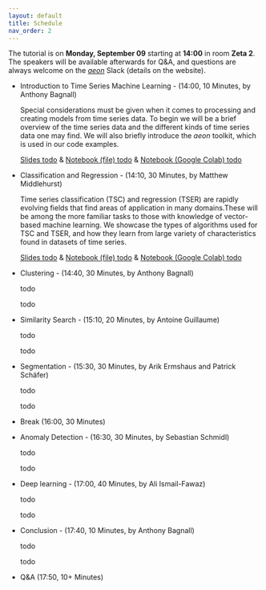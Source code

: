 ```yaml
---
layout: default
title: Schedule
nav_order: 2
---
```


The tutorial is on __Monday, September 09__ starting at __14:00__ in room __Zeta 2__. The speakers will be available afterwards for Q&A, and questions are always welcome on the [_aeon_](/https://www.aeon-toolkit.org/) Slack (details on the website).

- Introduction to Time Series Machine Learning - (14:00, 10 Minutes, by Anthony Bagnall)

  Special considerations must be given when it comes to processing and creating models from time series data. To begin we will be a brief overview of the time series data and the different kinds of time series data one may find. We will also briefly introduce the _aeon_ toolkit, which is used in our code examples.

  [Slides todo](todo) & [Notebook (file) todo](todo) & [Notebook (Google Colab) todo](todo) 

- Classification and Regression - (14:10, 30 Minutes, by Matthew Middlehurst)

  Time series classification (TSC) and regression (TSER) are rapidly evolving fields that find areas of application in many domains.These will be among the more familiar tasks to those with knowledge of vector-based machine learning. We showcase the types of algorithms used for TSC and TSER, and how they learn from large variety of characteristics found in datasets of time series.

  [Slides todo](todo) & [Notebook (file) todo](todo) & [Notebook (Google Colab) todo](todo) 

- Clustering - (14:40, 30 Minutes, by Anthony Bagnall)

  todo

  todo
  
- Similarity Search - (15:10, 20 Minutes, by Antoine Guillaume)

  todo

  todo
  
- Segmentation - (15:30, 30 Minutes, by Arik Ermshaus and Patrick Schäfer)

  todo

  todo

- Break (16:00, 30 Minutes)

- Anomaly Detection - (16:30, 30 Minutes, by Sebastian Schmidl)

  todo

  todo
  
- Deep learning - (17:00, 40 Minutes, by Ali Ismail-Fawaz)

  todo

  todo

- Conclusion - (17:40, 10 Minutes, by Anthony Bagnall)

  todo

  todo

- Q&A (17:50, 10+ Minutes)